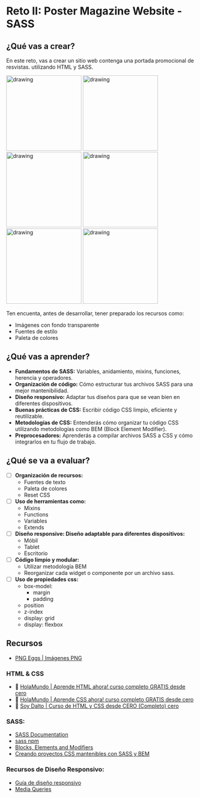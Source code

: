 # Reto II: Poster Magazine Website - SASS

## ¿Qué vas a crear?

En este reto, vas a crear un sitio web contenga una portada promocional de resvistas. utilizando HTML y SASS.

<img src="img/magazine-1.jpg" alt="drawing" width="200"/>
<img src="img/magazine-2.jpg" alt="drawing" width="200"/>
<img src="img/magazine-3.jpg" alt="drawing" width="200"/>
<img src="img/magazine-4.jpg" alt="drawing" width="200"/>
<img src="img/magazine-5.jpg" alt="drawing" width="200"/>
<img src="img/magazine-6.jpg" alt="drawing" width="200"/>

Ten encuenta, antes de desarrollar, tener preparado los recursos como:

- Imágenes con fondo transparente
- Fuentes de estilo
- Paleta de colores

## ¿Qué vas a aprender?

- **Fundamentos de SASS:** Variables, anidamiento, mixins, funciones, herencia y operadores.
- **Organización de código:** Cómo estructurar tus archivos SASS para una mejor mantenibilidad.
- **Diseño responsivo:** Adaptar tus diseños para que se vean bien en diferentes dispositivos.
- **Buenas prácticas de CSS:** Escribir código CSS limpio, eficiente y reutilizable.
- **Metodologías de CSS:** Entenderás cómo organizar tu código CSS utilizando metodologías como BEM (Block Element Modifier).
- **Preprocesadores:** Aprenderás a compilar archivos SASS a CSS y cómo integrarlos en tu flujo de trabajo.

## ¿Qué se va a evaluar?

- [ ] **Organización de recursos:**
  - Fuentes de texto
  - Paleta de colores
  - Reset CSS
- [ ] **Uso de herramientas como:**
  - Mixins
  - Functions
  - Variables
  - Extends
- [ ] **Diseño responsive: Diseño adaptable para diferentes dispositivos:**
  - Móbil
  - Tablet
  - Escritorio
- [ ] **Código limpio y modular:**
  - Utilizar metodología BEM
  - Reorganizar cada widget o componente por un archivo sass.
- [ ] **Uso de propiedades css:**
  - box-model:
    - margin
    - padding
  - position
  - z-index
  - display: grid
  - display: flexbox

## Recursos

- [PNG Eggs | Imágenes PNG](https://www.pngegg.com/es)

### HTML & CSS

- 🎥 [HolaMundo | Aprende HTML ahora! curso completo GRATIS desde cero](https://www.youtube.com/watch?v=MJkdaVFHrto)
- 🎥 [HolaMundo | Aprende CSS ahora! curso completo GRATIS desde cero](https://www.youtube.com/watch?v=wZniZEbPAzk)
- 🎥 [Soy Dalto | Curso de HTML y CSS desde CERO (Completo) cero](https://www.youtube.com/watch?v=ELSm-G201Ls)

### SASS:

- [SASS Documentation](https://sass-lang.com/)
- [sass npm](https://www.npmjs.com/package/sass)
- [Blocks, Elements and Modifiers](https://getbem.com/introduction/)
- [Creando proyectos CSS mantenibles con SASS y BEM](https://medium.com/laboratoria-how-to/creando-proyectos-css-mantenibles-con-sass-y-bem-54e013c7b1d9)

### Recursos de Diseño Responsivo:

- [Guía de diseño responsivo](https://developer.mozilla.org/en-US/docs/Learn/CSS/CSS_layout/Responsive_Design)
- [Media Queries](https://developer.mozilla.org/en-US/docs/Web/CSS/Media_Queries/Using_media_queries)
